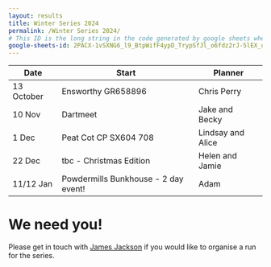 ```yaml
---
layout: results
title: Winter Series 2024
permalink: /Winter Series 2024/
# This ID is the long string in the code generated by google sheets when you select File->Publish to web.
google-sheets-id: 2PACX-1vSXNG6_l9_BtpWifF4ypD_TrypSfJl_o6fdz2rJ-5lEX_onGgK5X9-Ogy2laXsUJnjB1oTzm_Z0zWts
--- 
```


| Date        | Start                      | Planner                        |
| -----       | -----                      | -------                        |
| 13 October   | Ensworthy GR658896 | Chris Perry                    |
| 10 Nov | Dartmeet | Jake and Becky |
| 1 Dec | Peat Cot CP SX604 708 | Lindsay and Alice |
| 22 Dec | tbc - Christmas Edition | Helen and Jamie |
| 11/12 Jan | Powdermills Bunkhouse - 2 day event!  | Adam |
 
# We need you!
Please get in touch with [James Jackson](mailto:jim7205319@gmail.com) if you would like to organise a run for the series.
